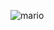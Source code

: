 ![mario](https://vignette.wikia.nocookie.net/fantendo/images/6/6e/Small-mario.png/revision/latest?cb=20120718024112)
